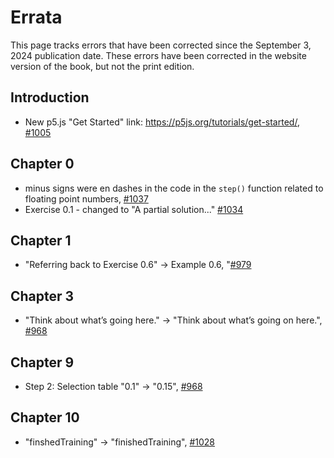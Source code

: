# Errata

This page tracks errors that have been corrected since the September 3, 2024 publication date. These errors have been corrected in the website version of the book, but not the print edition.

## Introduction

- New p5.js "Get Started" link: https://p5js.org/tutorials/get-started/, [#1005](https://github.com/nature-of-code/noc-book-2/issues/1005)

## Chapter 0

- minus signs were en dashes in the code in the `step()` function related to floating point numbers, [#1037](https://github.com/nature-of-code/noc-book-2/issues/1037)
- Exercise 0.1 - changed to "A partial solution..." [#1034](https://github.com/nature-of-code/noc-book-2/issues/1034)

## Chapter 1

- "Referring back to Exercise 0.6" -> Example 0.6, "[#979](https://github.com/nature-of-code/noc-book-2/pull/979)

## Chapter 3

- "Think about what’s going here." -> "Think about what’s going on here.", [#968](https://github.com/nature-of-code/noc-book-2/pull/968)

## Chapter 9

- Step 2: Selection table "0.1" -> "0.15", [#968](https://github.com/nature-of-code/noc-book-2/pull/968)

## Chapter 10

- "finshedTraining" -> "finishedTraining", [#1028](https://github.com/nature-of-code/noc-book-2/issues/1028)
